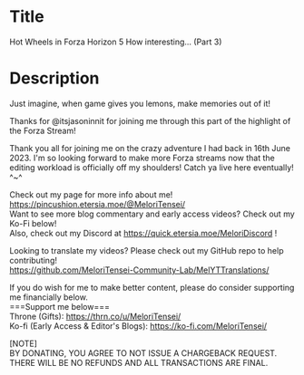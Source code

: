 # Title
Hot Wheels in Forza Horizon 5 How interesting… (Part 3)<br>

# Description
Just imagine, when game gives you lemons, make memories out of it!

Thanks for  @itsjasoninnit  for joining me through this part of the highlight of the Forza Stream!

Thank you all for joining me on the crazy adventure I had back in 16th June 2023. I'm so looking forward to make more Forza streams now that the editing workload is officially off my shoulders! Catch ya live here eventually! ^~^

Check out my page for more info about me! https://pincushion.etersia.moe/@MeloriTensei/<br>
Want to see more blog commentary and early access videos? Check out my Ko-Fi below!<br>
Also, check out my Discord at https://quick.etersia.moe/MeloriDiscord !<br>

Looking to translate my videos? Please check out my GitHub repo to help contributing!<br>
https://github.com/MeloriTensei-Community-Lab/MelYTTranslations/<br>

If you do wish for me to make better content, please do consider supporting me financially below.<br>
===Support me below===<br>
Throne (Gifts): https://thrn.co/u/MeloriTensei/<br>
Ko-fi (Early Access & Editor's Blogs): https://ko-fi.com/MeloriTensei/<br>

[NOTE]<br>
BY DONATING, YOU AGREE TO NOT ISSUE A CHARGEBACK REQUEST. THERE WILL BE NO REFUNDS AND ALL TRANSACTIONS ARE FINAL.<br>